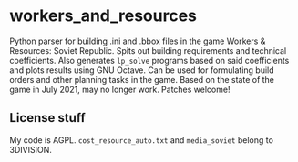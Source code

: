 # workers_and_resources

Python parser for building .ini and .bbox files in the game Workers & Resources: Soviet Republic.
Spits out building requirements and technical coefficients.
Also generates `lp_solve` programs based on said coefficients and plots results using GNU Octave.
Can be used for formulating build orders and other planning tasks in the game.
Based on the state of the game in July 2021, may no longer work. Patches welcome!

## License stuff

My code is AGPL.
`cost_resource_auto.txt` and `media_soviet` belong to 3DIVISION.
